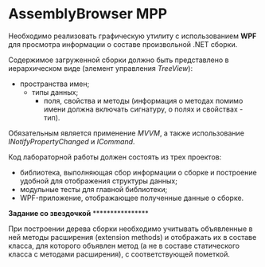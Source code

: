# AssemblyBrowser MPP

Необходимо реализовать графическую утилиту с использованием **WPF** для просмотра информации о составе произвольной .NET сборки. 

Содержимое загруженной сборки должно быть представлено в иерархическом виде (элемент управления *TreeView*):

* пространства имен; 
   * типы данных; 
      * поля, свойства и методы (информация о методах помимо имени должна включать сигнатуру, о полях и свойствах - тип).

Обязательным является применение *MVVM*, а также использование *INotifyPropertyChanged* и *ICommand*.

Код лабораторной работы должен состоять из трех проектов:

* библиотека, выполняющая сбор информации о сборке и построение удобной для отображения структуры данных;
* модульные тесты для главной библиотеки;
* WPF-приложение, отображающее полученные данные о сборке.

**Задание со звездочкой** ****************

При построении дерева сборки необходимо учитывать объявленные в ней методы расширения (extension methods) и отображать их в составе класса, для которого объявлен метод (а не в составе статического класса с методами расширения), с соответствующей пометкой.
